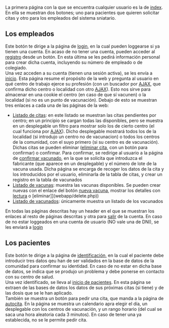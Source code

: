 La primera página con la que se encuentra cualquier usuario es la de [index](webapp/index.php). En ella se muestran dos botones; uno para pacientes que quieren solicitar citas y otro para los empleados del sistema sniatario.  
## Los empleados
Este botón te dirige a la página de [login](webapp/login.php), en la cual pueden loggearse si ya tienen una cuenta. En acaso de no tener una cuenta, pueden acceder al [registro](webapp/registro.php) desde un botón. En esta última se les pedirá información personal para crear dicha cuenta, incluyendo su número de empleado o de colegiado.    
Una vez acceden a su cuenta (tienen una sesión activa), se les envía a [inicio](webapp/inicio.php). Esta página resume el propósito de la web y pregunta al usuario en qué centro de trabajo ejerce su profesión (con un buscador por [AJAX](webapp/buscar-backend.php), que confirma dicho centro o localidad con otro [AJAX](webapp/confirm-backend.php)). Esto nos sirve para almacenar en una cookie el centro (en caso de que sí vacunen) o la localidad (si no es un punto de vacunación). Debajo de esto se muestran tres enlaces a cada una de las páginas de la web:   
-  [Listado de citas](webapp/listado_citas.php): en este listado se muestran las citas pendientes por centro; en un principio se cargan todas las disponibles, pero se muestra en un desplegable un filtro para mostrar solo los de cierto centro (el cual funciona por [AJAX](webapp/gettable-backend.php)). Dicho desplegable mostrará todos los de la localidad (si introdujo un centro no de vacunacion) o todos los centros de la comunidad, con el suyo primero (si su centro es de vacunación). Dichas citas se pueden eliminar ([eliminar cita](webapp/delete_cita.php), con un botón para confirmar) o confirmar. Para confirmar, se redirige al usuario a la página de [confirmar vacunado](webapp/confirmar_vacunado.php), en la que se solicita que introduzca el fabricante (que aparece en un desplegable) y el número de lote de la vacuna usada. Dicha página se encarga de recoger los datos de la cita y los introducidos por el usuario, eliminarla de la tabla de citas, y crear un registro en la tabla de vacunados
-  [Listado de vacunas](webapp/listado_vacunas.php): muestra las vacunas disponibles. Se pueden crear nuevas con el enlace del botón [nueva vacuna](webapp/create.php), mostrar los detalles con [lectura](webapp/read.php) o [eliminar]](webapp/delete.php))  
-  [Listado de vacunados](webapp/listado_vacunados.php): únicamente muestra un listado de los vacunados
  
En todas las páginas descritas hay un header en el que se muestran los enlaces al resto de páginas descritas y otra para [salir](webapp/logout.php) de la cuenta. En caso de no estar loggeados en una cuenta de usuario (NO vale una de DNI), se les enviará a [login](webapp/login.php)  
## Los pacientes
Este botón te dirige a la página de [identificación](webapp/identificacion.php), en la cual el paciente debe introducir tres datos qeu han de ser validados en la base de datos de la comunidad para confirmar su identidad. En caso de no estar en dicha base de datos, se indica que se produjo un problema y debe ponerse en contacto con su centro de salud.   
Una vez identificado, se lleva al [inicio de pacientes](webapp/inicio_pctes.php). En esta página se extraen de las bases de datos los datos de sus próximas citas (si tiene) y de las dosis que se le han aplicado.  
También se muestra un botón para pedir una cita, que manda a la página de [autocita](webapp/autocita.php). En la página se muestra un calendario apra elegir el día, un desplegable con los centros de vacunación, y un rango horario (del cual se saca una hora aleatoria cada 3 minutos). En caso de tener una ya establecida, no se le permite pedir cita.
